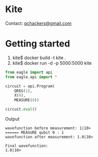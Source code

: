 # Kite
Contact: qchackers@gmail.com

# Getting started

1. kite$ docker build -t kite .
2. kite$ docker run -d -p 5000:5000 kite

``` python
from eagle import api
from eagle.api import *

circuit = api.Program(
    QREG(1),
    X(0),
    MEASURE(0))

circuit.eval()
```

Output

```
wavefunction before measurement: 1|10>
====== MEASURE qubit 0 : 1
wavefunction after measurement: 1.0|10>

Final wavefunction:
1.0|10>

```
